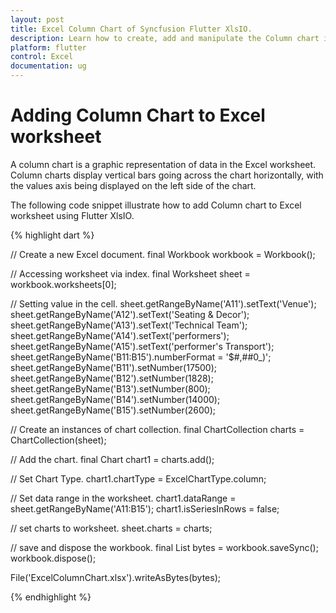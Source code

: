 ```yaml
---
layout: post
title: Excel Column Chart of Syncfusion Flutter XlsIO.
description: Learn how to create, add and manipulate the Column chart in Excel worksheet using Syncfusion Flutter XlsIO. 
platform: flutter
control: Excel
documentation: ug
---
```


# Adding Column Chart to Excel worksheet

A column chart is a graphic representation of data in the Excel worksheet. Column charts display vertical bars going across the chart horizontally, with the values axis being displayed on the left side of the chart.

The following code snippet illustrate how to add Column chart to Excel worksheet using Flutter XlsIO.

{% highlight dart %}

// Create a new Excel document.
final Workbook workbook = Workbook();

// Accessing worksheet via index.
final Worksheet sheet = workbook.worksheets[0];

// Setting value in the cell.
sheet.getRangeByName('A11').setText('Venue');
sheet.getRangeByName('A12').setText('Seating & Decor');
sheet.getRangeByName('A13').setText('Technical Team');
sheet.getRangeByName('A14').setText('performers');
sheet.getRangeByName('A15').setText('performer\'s Transport');
sheet.getRangeByName('B11:B15').numberFormat = '\$#,##0_)';
sheet.getRangeByName('B11').setNumber(17500);
sheet.getRangeByName('B12').setNumber(1828);
sheet.getRangeByName('B13').setNumber(800);
sheet.getRangeByName('B14').setNumber(14000);
sheet.getRangeByName('B15').setNumber(2600);

// Create an instances of chart collection.
final ChartCollection charts = ChartCollection(sheet);

// Add the chart.
final Chart chart1 = charts.add();

// Set Chart Type.
chart1.chartType = ExcelChartType.column;

// Set data range in the worksheet.
chart1.dataRange = sheet.getRangeByName('A11:B15');
chart1.isSeriesInRows = false;

// set charts to worksheet.
sheet.charts = charts;

// save and dispose the workbook.
final List<int> bytes = workbook.saveSync();
workbook.dispose();

File('ExcelColumnChart.xlsx').writeAsBytes(bytes);

{% endhighlight %}
